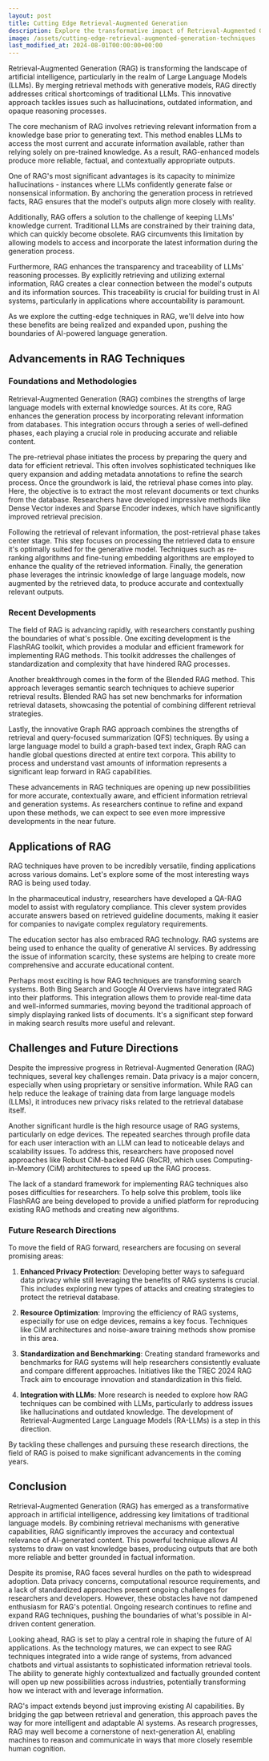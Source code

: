 ```yaml
---
layout: post
title: Cutting Edge Retrieval-Augmented Generation
description: Explore the transformative impact of Retrieval-Augmented Generation (RAG) on AI, particularly for Large Language Models. Learn how RAG addresses issues like hallucinations, outdated data, and transparency by combining retrieval methods with generative models, enhancing accuracy and relevance. Discover advancements, applications, and future research directions in this cutting-edge AI approach.
image: /assets/cutting-edge-retrieval-augmented-generation-techniques
last_modified_at: 2024-08-01T00:00:00+00:00
---
```


Retrieval-Augmented Generation (RAG) is transforming the landscape of artificial intelligence, particularly in the realm of Large Language Models (LLMs). By merging retrieval methods with generative models, RAG directly addresses critical shortcomings of traditional LLMs. This innovative approach tackles issues such as hallucinations, outdated information, and opaque reasoning processes.

The core mechanism of RAG involves retrieving relevant information from a knowledge base prior to generating text. This method enables LLMs to access the most current and accurate information available, rather than relying solely on pre-trained knowledge. As a result, RAG-enhanced models produce more reliable, factual, and contextually appropriate outputs.

One of RAG's most significant advantages is its capacity to minimize hallucinations - instances where LLMs confidently generate false or nonsensical information. By anchoring the generation process in retrieved facts, RAG ensures that the model's outputs align more closely with reality.

Additionally, RAG offers a solution to the challenge of keeping LLMs' knowledge current. Traditional LLMs are constrained by their training data, which can quickly become obsolete. RAG circumvents this limitation by allowing models to access and incorporate the latest information during the generation process.

Furthermore, RAG enhances the transparency and traceability of LLMs' reasoning processes. By explicitly retrieving and utilizing external information, RAG creates a clear connection between the model's outputs and its information sources. This traceability is crucial for building trust in AI systems, particularly in applications where accountability is paramount.

As we explore the cutting-edge techniques in RAG, we'll delve into how these benefits are being realized and expanded upon, pushing the boundaries of AI-powered language generation.

## Advancements in RAG Techniques

### Foundations and Methodologies

Retrieval-Augmented Generation (RAG) combines the strengths of large language models with external knowledge sources. At its core, RAG enhances the generation process by incorporating relevant information from databases. This integration occurs through a series of well-defined phases, each playing a crucial role in producing accurate and reliable content.

The pre-retrieval phase initiates the process by preparing the query and data for efficient retrieval. This often involves sophisticated techniques like query expansion and adding metadata annotations to refine the search process. Once the groundwork is laid, the retrieval phase comes into play. Here, the objective is to extract the most relevant documents or text chunks from the database. Researchers have developed impressive methods like Dense Vector indexes and Sparse Encoder indexes, which have significantly improved retrieval precision.

Following the retrieval of relevant information, the post-retrieval phase takes center stage. This step focuses on processing the retrieved data to ensure it's optimally suited for the generative model. Techniques such as re-ranking algorithms and fine-tuning embedding algorithms are employed to enhance the quality of the retrieved information. Finally, the generation phase leverages the intrinsic knowledge of large language models, now augmented by the retrieved data, to produce accurate and contextually relevant outputs.

### Recent Developments

The field of RAG is advancing rapidly, with researchers constantly pushing the boundaries of what's possible. One exciting development is the FlashRAG toolkit, which provides a modular and efficient framework for implementing RAG methods. This toolkit addresses the challenges of standardization and complexity that have hindered RAG processes.

Another breakthrough comes in the form of the Blended RAG method. This approach leverages semantic search techniques to achieve superior retrieval results. Blended RAG has set new benchmarks for information retrieval datasets, showcasing the potential of combining different retrieval strategies.

Lastly, the innovative Graph RAG approach combines the strengths of retrieval and query-focused summarization (QFS) techniques. By using a large language model to build a graph-based text index, Graph RAG can handle global questions directed at entire text corpora. This ability to process and understand vast amounts of information represents a significant leap forward in RAG capabilities.

These advancements in RAG techniques are opening up new possibilities for more accurate, contextually aware, and efficient information retrieval and generation systems. As researchers continue to refine and expand upon these methods, we can expect to see even more impressive developments in the near future.

## Applications of RAG

RAG techniques have proven to be incredibly versatile, finding applications across various domains. Let's explore some of the most interesting ways RAG is being used today.

In the pharmaceutical industry, researchers have developed a QA-RAG model to assist with regulatory compliance. This clever system provides accurate answers based on retrieved guideline documents, making it easier for companies to navigate complex regulatory requirements.

The education sector has also embraced RAG technology. RAG systems are being used to enhance the quality of generative AI services. By addressing the issue of information scarcity, these systems are helping to create more comprehensive and accurate educational content.

Perhaps most exciting is how RAG techniques are transforming search systems. Both Bing Search and Google AI Overviews have integrated RAG into their platforms. This integration allows them to provide real-time data and well-informed summaries, moving beyond the traditional approach of simply displaying ranked lists of documents. It's a significant step forward in making search results more useful and relevant.

## Challenges and Future Directions

Despite the impressive progress in Retrieval-Augmented Generation (RAG) techniques, several key challenges remain. Data privacy is a major concern, especially when using proprietary or sensitive information. While RAG can help reduce the leakage of training data from large language models (LLMs), it introduces new privacy risks related to the retrieval database itself.

Another significant hurdle is the high resource usage of RAG systems, particularly on edge devices. The repeated searches through profile data for each user interaction with an LLM can lead to noticeable delays and scalability issues. To address this, researchers have proposed novel approaches like Robust CiM-backed RAG (RoCR), which uses Computing-in-Memory (CiM) architectures to speed up the RAG process.

The lack of a standard framework for implementing RAG techniques also poses difficulties for researchers. To help solve this problem, tools like FlashRAG are being developed to provide a unified platform for reproducing existing RAG methods and creating new algorithms.

### Future Research Directions

To move the field of RAG forward, researchers are focusing on several promising areas:

1. **Enhanced Privacy Protection**: Developing better ways to safeguard data privacy while still leveraging the benefits of RAG systems is crucial. This includes exploring new types of attacks and creating strategies to protect the retrieval database.

2. **Resource Optimization**: Improving the efficiency of RAG systems, especially for use on edge devices, remains a key focus. Techniques like CiM architectures and noise-aware training methods show promise in this area.

3. **Standardization and Benchmarking**: Creating standard frameworks and benchmarks for RAG systems will help researchers consistently evaluate and compare different approaches. Initiatives like the TREC 2024 RAG Track aim to encourage innovation and standardization in this field.

4. **Integration with LLMs**: More research is needed to explore how RAG techniques can be combined with LLMs, particularly to address issues like hallucinations and outdated knowledge. The development of Retrieval-Augmented Large Language Models (RA-LLMs) is a step in this direction.

By tackling these challenges and pursuing these research directions, the field of RAG is poised to make significant advancements in the coming years.

## Conclusion

Retrieval-Augmented Generation (RAG) has emerged as a transformative approach in artificial intelligence, addressing key limitations of traditional language models. By combining retrieval mechanisms with generative capabilities, RAG significantly improves the accuracy and contextual relevance of AI-generated content. This powerful technique allows AI systems to draw on vast knowledge bases, producing outputs that are both more reliable and better grounded in factual information.

Despite its promise, RAG faces several hurdles on the path to widespread adoption. Data privacy concerns, computational resource requirements, and a lack of standardized approaches present ongoing challenges for researchers and developers. However, these obstacles have not dampened enthusiasm for RAG's potential. Ongoing research continues to refine and expand RAG techniques, pushing the boundaries of what's possible in AI-driven content generation.

Looking ahead, RAG is set to play a central role in shaping the future of AI applications. As the technology matures, we can expect to see RAG techniques integrated into a wide range of systems, from advanced chatbots and virtual assistants to sophisticated information retrieval tools. The ability to generate highly contextualized and factually grounded content will open up new possibilities across industries, potentially transforming how we interact with and leverage information.

RAG's impact extends beyond just improving existing AI capabilities. By bridging the gap between retrieval and generation, this approach paves the way for more intelligent and adaptable AI systems. As research progresses, RAG may well become a cornerstone of next-generation AI, enabling machines to reason and communicate in ways that more closely resemble human cognition.
